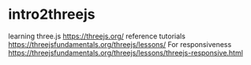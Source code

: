 # intro2threejs
learning three.js https://threejs.org/
reference tutorials  https://threejsfundamentals.org/threejs/lessons/
For responsiveness https://threejsfundamentals.org/threejs/lessons/threejs-responsive.html
